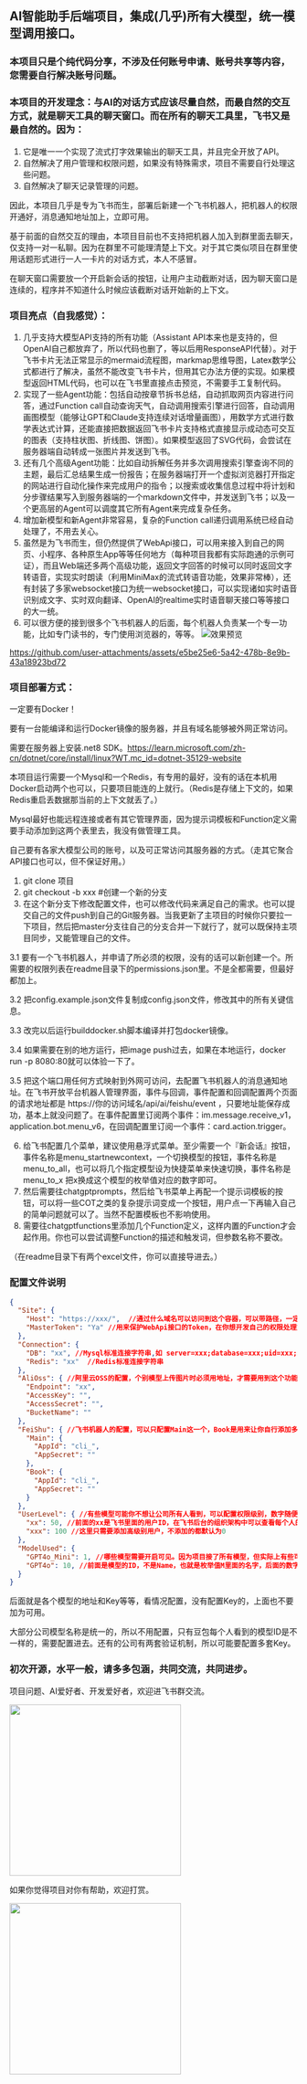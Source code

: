 ## AI智能助手后端项目，集成(几乎)所有大模型，统一模型调用接口。

### 本项目只是个纯代码分享，不涉及任何账号申请、账号共享等内容，您需要自行解决账号问题。

### 本项目的开发理念：与AI的对话方式应该尽量自然，而最自然的交互方式，就是聊天工具的聊天窗口。而在所有的聊天工具里，飞书又是最自然的。因为：
1. 它是唯一一个实现了流式打字效果输出的聊天工具，并且完全开放了API。
2. 自然解决了用户管理和权限问题，如果没有特殊需求，项目不需要自行处理这些问题。
3. 自然解决了聊天记录管理的问题。

因此，本项目几乎是专为飞书而生，部署后新建一个飞书机器人，把机器人的权限开通好，消息通知地址加上，立即可用。

基于前面的自然交互的理由，本项目目前也不支持把机器人加入到群里面去聊天，仅支持一对一私聊。因为在群里不可能理清楚上下文。对于其它类似项目在群里使用话题形式进行一人一卡片的对话方式，本人不感冒。

在聊天窗口需要放一个开启新会话的按钮，让用户主动截断对话，因为聊天窗口是连续的，程序并不知道什么时候应该截断对话开始新的上下文。

### 项目亮点（自我感觉）：
1. 几乎支持大模型API支持的所有功能（Assistant API本来也是支持的，但OpenAI自己都放弃了，所以代码也删了，等以后用ResponseAPI代替）。对于飞书卡片无法正常显示的mermaid流程图，markmap思维导图，Latex数学公式都进行了解决，虽然不能改变飞书卡片，但用其它办法方便的实现。如果模型返回HTML代码，也可以在飞书里直接点击预览，不需要手工复制代码。
2. 实现了一些Agent功能：包括自动按章节拆书总结，自动抓取网页内容进行问答，通过Function call自动查询天气，自动调用搜索引擎进行回答，自动调用画图模型（能够让GPT和Claude支持连续对话增量画图），用数学方式进行数学表达式计算，还能直接把数据返回飞书卡片支持格式直接显示成动态可交互的图表（支持柱状图、折线图、饼图）。如果模型返回了SVG代码，会尝试在服务器端自动转成一张图片并发送到飞书。
3. 还有几个高级Agent功能：比如自动拆解任务并多次调用搜索引擎查询不同的主题，最后汇总结果生成一份报告；在服务器端打开一个虚拟浏览器打开指定的网站进行自动化操作来完成用户的指令；以搜索或收集信息过程中将计划和分步骤结果写入到服务器端的一个markdown文件中，并发送到飞书；以及一个更高层的Agent可以调度其它所有Agent来完成复杂任务。
4. 增加新模型和新Agent非常容易，复杂的Function call递归调用系统已经自动处理了，不用去关心。
5. 虽然是为飞书而生，但仍然提供了WebApi接口，可以用来接入到自己的网页、小程序、各种原生App等等任何地方（每种项目我都有实际跑通的示例可证），而且Web端还多两个高级功能，返回文字回答的时候可以同时返回文字转语音，实现实时朗读（利用MiniMax的流式转语音功能，效果非常棒），还有封装了多家websocket接口为统一websocket接口，可以实现诸如实时语音识别成文字、实时双向翻译、OpenAI的realtime实时语音聊天接口等等接口的大一统。
6. 可以很方便的接到很多个飞书机器人的后面，每个机器人负责某一个专一功能，比如专门读书的，专门使用浏览器的，等等。
![效果预览](readme/preview.png)


https://github.com/user-attachments/assets/e5be25e6-5a42-478b-8e9b-43a18923bd72


### 项目部署方式：
一定要有Docker！

要有一台能编译和运行Docker镜像的服务器，并且有域名能够被外网正常访问。

需要在服务器上安装.net8 SDK。https://learn.microsoft.com/zh-cn/dotnet/core/install/linux?WT.mc_id=dotnet-35129-website

本项目运行需要一个Mysql和一个Redis，有专用的最好，没有的话在本机用Docker启动两个也可以，只要项目能连的上就行。（Redis是存储上下文的，如果Redis重启丢数据那当前的上下文就丢了。）

Mysql最好也能远程连接或者有其它管理界面，因为提示词模板和Function定义需要手动添加到这两个表里去，我没有做管理工具。

自己要有各家大模型公司的账号，以及可正常访问其服务器的方式。（走其它聚合API接口也可以，但不保证好用。）

1. git clone 项目
2. git checkout -b xxx  #创建一个新的分支
3. 在这个新分支下修改配置文件，也可以修改代码来满足自己的需求。也可以提交自己的文件push到自己的Git服务器。当我更新了主项目的时候你只要拉一下项目，然后把master分支往自己的分支合并一下就行了，就可以既保持主项目同步，又能管理自己的文件。

3.1 要有一个飞书机器人，并申请了所必须的权限，没有的话可以新创建一个。所需要的权限列表在readme目录下的permissions.json里。不是全都需要，但最好都加上。
   
3.2 把config.example.json文件复制成config.json文件，修改其中的所有关键信息。

3.3 改完以后运行builddocker.sh脚本编译并打包docker镜像。

3.4 如果需要在别的地方运行，把image push过去，如果在本地运行，docker run -p 8080:80就可以体验一下了。

3.5 把这个端口用任何方式映射到外网可访问，去配置飞书机器人的消息通知地址。在飞书开放平台机器人管理界面，事件与回调，事件配置和回调配置两个页面的请求地址都是 https://你的访问域名/api/ai/feishu/event
，只要地址能保存成功，基本上就没问题了。在事件配置里订阅两个事件：im.message.receive_v1，application.bot.menu_v6，在回调配置里订阅一个事件：card.action.trigger。

6. 给飞书配置几个菜单，建议使用悬浮式菜单。至少需要一个『新会话』按钮，事件名称是menu_startnewcontext，一个切换模型的按钮，事件名称是menu_to_all，也可以将几个指定模型设为快捷菜单来快速切换，事件名称是menu_to_x 把x换成这个模型的枚举值对应的数字即可。
7. 然后需要往chatgptprompts，然后给飞书菜单上再配一个提示词模板的按钮，可以将一些COT之类的复杂提示词变成一个按钮，用户点一下再输入自己的简单问题就可以了。当然不配置模板也不影响使用。
8. 需要往chatgptfunctions里添加几个Function定义，这样内置的Function才会起作用。你也可以尝试调整Function的描述和触发词，但参数名称不要改。
   
（在readme目录下有两个excel文件，你可以直接导进去。）

### 配置文件说明

```json
{
  "Site": {
    "Host": "https://xxx/",  //通过什么域名可以访问到这个容器，可以带路径，一定要/结尾
    "MasterToken": "Ya" //用来保护WebApi接口的Token，在你想开发自己的权限处理方式之前，生成一个复杂Token放在这儿，可以用这个Token来请求Api接口
  },
  "Connection": {
    "DB": "xx", //Mysql标准连接字符串,如 server=xxx;database=xxx;uid=xxx;pwd=xxx;SslMode=none
    "Redis": "xx"  //Redis标准连接字符串
  },
  "AliOss": { //阿里云OSS的配置，个别模型上传图片时必须用地址，才需要用到这个功能，没有可以直接忽略
    "Endpoint": "xx",
    "AccessKey": "",
    "AccessSecret": "",
    "BucketName": ""
  },
  "FeiShu": { //飞书机器人的配置，可以只配置Main这一个，Book是用来让你自行添加多个其它机器人的时候的参考，只需要复制一个BookFeishuService，复制一个BookFeishuController，改一点里面的内容就可以了。
    "Main": {
      "AppId": "cli_",
      "AppSecret": ""
    },
    "Book": {
      "AppId": "cli_",
      "AppSecret": ""
    }
  },
  "UserLevel": { //有些模型可能你不想让公司所有人看到，可以配置权限级别，数字随便写，跟下面的模型后面的数字是对应的。
    "xx": 50, //前面的xx是飞书里面的用户ID，在飞书后台的组织架构中可以查看每个人的user_id，注意不是OpenId。飞书发过来的消息里也都有每个人的user_id，后面的数字就是他的权限级别。
    "xxx": 100 //这里只需要添加高级别用户，不添加的都默认为0
  },
  "ModelUsed": {
    "GPT4o_Mini": 1, //哪些模型需要开启可见。因为项目接了所有模型，但实际上有些可能暂时没价值，或暂时不想让别人看到。只有在这里添加了的才会在他的飞书上显示出来可选。
    "GPT4o": 10, //前面是模型的ID，不是Name，也就是枚举值M里面的名字，后面的数字如果1就是所有人可见，如果大于1，就只有上面的用户权限>=它的才可见。如果是0就不可见了。虽然不可见，但API仍然可以通过这个模型ID来调用它。
  }
}
```
后面就是各个模型的地址和Key等等，看情况配置，没有配置Key的，上面也不要加为可用。

大部分公司模型名称是统一的，所以不用配置，只有豆包每个人看到的模型ID是不一样的，需要配置进去。还有的公司有两套验证机制，所以可能要配置多套Key。

### 初次开源，水平一般，请多多包涵，共同交流，共同进步。
项目问题、AI爱好者、开发爱好者，欢迎进飞书群交流。

<img src="https://github.com/unfish/AI_Proxy_United/blob/master/readme/feishugroup.png?raw=true" width="300"/>

如果你觉得项目对你有帮助，欢迎打赏。

<img src="https://github.com/unfish/AI_Proxy_United/blob/master/readme/weixin.jpg?raw=true" width="300"/>
